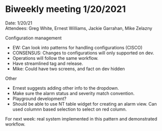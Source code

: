 # Biweekly meeting 1/20/2021

Date: 1/20/21  
Attendees: Greg White, Ernest Williams, Jackie Garrahan, Mike Zelazny  

Configuration management  
* EW:  Can look into patterns for handling configurations (CISCO)  
* CONSENSUS: Changes to configurations will only supported on dev.  
* Operations will follow the same workflow.  
* Have streamlined tag and release.  
* Mike: Could have two screens, and fact on dev hidden  

Other  
* Ernest suggests adding other info to the dropdown.   
* Make sure the alarm status and severity match convention.  
* Playground development?  
* Should be able to use NT table widget for creating an alarm view. Can used columnn based selection to select on red column.  


For next week: real system implemented in this pattern and demonstrated workflow.    